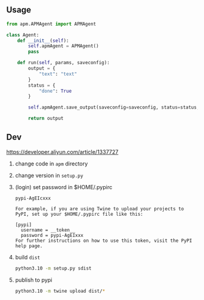 ## Usage

```python
from apm.APMAgent import APMAgent

class Agent:
    def __init__(self):
        self.apmAgent = APMAgent()
        pass

    def run(self, params, saveconfig):
        output = {
            "text": "text"
        }
        status = {
            "done": True
        }

        self.apmAgent.save_output(saveconfig=saveconfig, status=status, output=output) # save output

        return output
```

## Dev

https://developer.aliyun.com/article/1337727

1. change code in `apm` directory
2. change version in `setup.py`
3. (login) set password in $HOME/.pypirc

   ```
   pypi-AgEIcxxx

   For example, if you are using Twine to upload your projects to PyPI, set up your $HOME/.pypirc file like this:

   [pypi]
     username = __token__
     password = pypi-AgEIxxx
   For further instructions on how to use this token, visit the PyPI help page.
   ```

4. build `dist`
   ```sh
   python3.10 -m setup.py sdist
   ```
5. publish to pypi
   ```sh
   python3.10 -m twine upload dist/*
   ```

